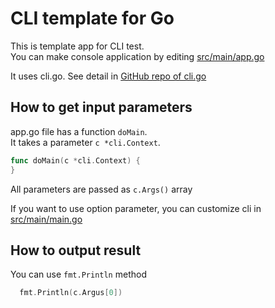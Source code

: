 # CLI template for Go

This is template app for CLI test.  
You can make console application by editing [src/main/app.go](src/main/app.go)

It uses cli.go. See detail in [GitHub repo of cli.go](https://github.com/codegangsta/cli)

## How to get input parameters
app.go file has a function `doMain`.  
It takes a parameter `c *cli.Context`.

``` go
func doMain(c *cli.Context) {
}
```

All parameters are passed as `c.Args()` array

If you want to use option parameter, you can customize cli  in [src/main/main.go](src/main/main.rb)

## How to output result
You can use `fmt.Println` method

``` go
  fmt.Println(c.Argus[0])
```